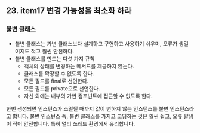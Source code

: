 ## 23. item17 변경 가능성을 최소화 하라

### 불변 클래스

- 불변 클래스는 가변 클래스보다 설계하고 구현하고 사용하기 쉬우며, 오류가 생길 여지도 적고 훨씬 안전하다.
- 불변 클래스를 만드는 다섯 가지 규칙
  - 객체의 상태를 변경하는 메서드를 제공하지 않는다.
  - 클래스를 확장할 수 없도록 한다.
  - 모든 필드를 final로 선언한다.
  - 모든 필드를 private으로 선언한다.
  - 자신 외에는 내부의 가변 컴포넌트에 접근할 수 없도록 한다.
 
한번 생성되면 인스턴스가 소멸될 때까지 값이 변하지 않는 인스턴스를 불변 인스턴스라고 합니다.
불변 인스턴스 즉, 불변 클래스를 가지고 코딩하는 것은 훨씬 쉽고, 오류 발생이 적어 안전합니다.
특히 멀티 쓰레드 환경에서 유리합니다.


